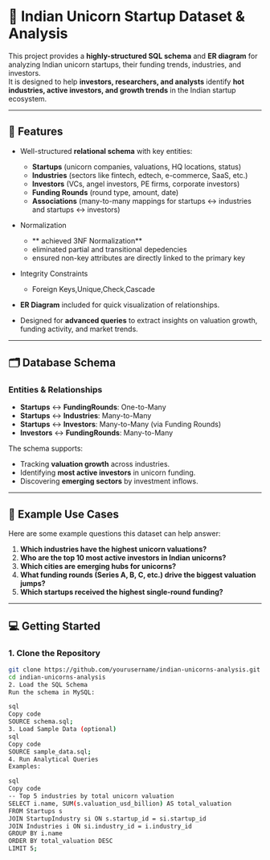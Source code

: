 # 🦄 Indian Unicorn Startup Dataset & Analysis

This project provides a **highly-structured SQL schema** and **ER diagram** for analyzing Indian unicorn startups, their funding trends, industries, and investors.  
It is designed to help **investors, researchers, and analysts** identify **hot industries, active investors, and growth trends** in the Indian startup ecosystem.  

---

## 📌 Features
- Well-structured **relational schema** with key entities:
  - **Startups** (unicorn companies, valuations, HQ locations, status)
  - **Industries** (sectors like fintech, edtech, e-commerce, SaaS, etc.)
  - **Investors** (VCs, angel investors, PE firms, corporate investors)
  - **Funding Rounds** (round type, amount, date)
  - **Associations** (many-to-many mappings for startups ↔ industries and startups ↔ investors)
- Normalization
  - ** achieved 3NF Normalization**
  - eliminated partial and transitional depedencies
  - ensured non-key attributes are directly linked to the primary key
- Integrity Constraints
  - Foreign Keys,Unique,Check,Cascade

- **ER Diagram** included for quick visualization of relationships.
- Designed for **advanced queries** to extract insights on valuation growth, funding activity, and market trends.

---

## 🗂️ Database Schema

### Entities & Relationships
- **Startups** ↔ **FundingRounds**: One-to-Many  
- **Startups** ↔ **Industries**: Many-to-Many  
- **Startups** ↔ **Investors**: Many-to-Many (via Funding Rounds)  
- **Investors** ↔ **FundingRounds**: Many-to-Many  

The schema supports:
- Tracking **valuation growth** across industries.
- Identifying **most active investors** in unicorn funding.
- Discovering **emerging sectors** by investment inflows.

---

## 🚀 Example Use Cases
Here are some example questions this dataset can help answer:
1. **Which industries have the highest unicorn valuations?**
2. **Who are the top 10 most active investors in Indian unicorns?**
3. **Which cities are emerging hubs for unicorns?**
4. **What funding rounds (Series A, B, C, etc.) drive the biggest valuation jumps?**
5. **Which startups received the highest single-round funding?**

---

## 💻 Getting Started

### 1. Clone the Repository
```bash
git clone https://github.com/yourusername/indian-unicorns-analysis.git
cd indian-unicorns-analysis
2. Load the SQL Schema
Run the schema in MySQL:

sql
Copy code
SOURCE schema.sql;
3. Load Sample Data (optional)
sql
Copy code
SOURCE sample_data.sql;
4. Run Analytical Queries
Examples:

sql
Copy code
-- Top 5 industries by total unicorn valuation
SELECT i.name, SUM(s.valuation_usd_billion) AS total_valuation
FROM Startups s
JOIN StartupIndustry si ON s.startup_id = si.startup_id
JOIN Industries i ON si.industry_id = i.industry_id
GROUP BY i.name
ORDER BY total_valuation DESC
LIMIT 5; 
